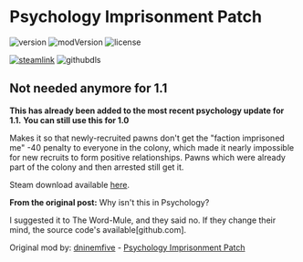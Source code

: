 # Psychology Imprisonment Patch

![version](https://img.shields.io/badge/RimWorld-1.1-brightgreen.svg) ![modVersion](https://img.shields.io/github/v/release/thakyZ/psychologyimprisonmentpatch?color=brightgreen&label=Mod%20version) ![license](https://img.shields.io/badge/License-MIT-brightgreen.svg)

[![steamlink](https://raster.shields.io/steam/downloads/2118235660.png?color=blue&label=Workshop&logo=steam)](https://steamcommunity.com/sharedfiles/filedetails/?id=2118235660) ![githubdls](https://img.shields.io/github/downloads/thakyZ/psychologyimprisonmentpatch/total?color=blue&label=Github&logo=github)

## Not needed anymore for 1.1

**This has already been added to the most recent psychology update for 1.1.**
**You can still use this for 1.0**

Makes it so that newly-recruited pawns don't get the "faction imprisoned me" -40 penalty to everyone in the colony, which made it nearly impossible for new recruits to form positive relationships. Pawns which were already part of the colony and then arrested still get it.

Steam download available [here](https://steamcommunity.com/sharedfiles/filedetails/?id=2118235660).

**From the original post:**
Why isn't this in Psychology?

I suggested it to The Word-Mule, and they said no. If they change their mind, the source code's available[github.com].

Original mod by: [dninemfive](https://steamcommunity.com/id/dninemfive) - [Psychology Imprisonment Patch](https://steamcommunity.com/sharedfiles/filedetails/?id=1553198886)
